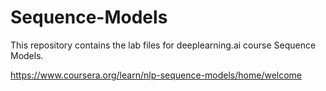 # Sequence-Models
This repository contains the lab files for deeplearning.ai course Sequence Models.

https://www.coursera.org/learn/nlp-sequence-models/home/welcome
